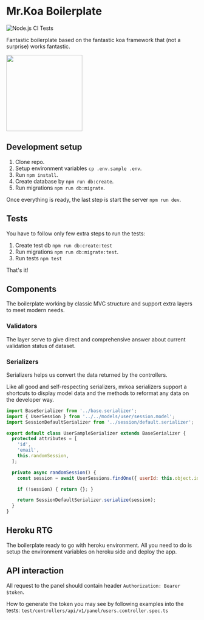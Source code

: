 # Mr.Koa Boilerplate

![Node.js CI Tests](https://github.com/IlyaDonskikh/mrkoa/workflows/Node.js%20CI/badge.svg?branch=dev)

Fantastic boilerplate based on the fantastic koa framework that (not a surprise) works fantastic.

<img width="200" src="https://user-images.githubusercontent.com/3100222/90955905-620f2180-e48a-11ea-8081-7b9061a26511.png"/>

## Development setup

1. Clone repo.
2. Setup environment variables `cp .env.sample .env`.
3. Run `npm install`.
4. Create database by `npm run db:create`.
5. Run migrations `npm run db:migrate`.

Once everything is ready, the last step is start the server `npm run dev`.

## Tests

You have to follow only few extra steps to run the tests:

1. Create test db `npm run db:create:test`
2. Run migrations `npm run db:migrate:test`.
3. Run tests `npm test`

That's it!

## Components

The boilerplate working by classic MVC structure and support extra layers to meet modern needs.

### Validators

The layer serve to give direct and comprehensive answer about current validation status of dataset.

### Serializers

Serializers helps us convert the data returned by the controllers.

Like all good and self-respecting serializers, mrkoa serializers support a shortcuts to display model data and the methods to reformat any data on the developer way.

```javascript
import BaseSerializer from '../base.serializer';
import { UserSession } from '../../models/user/session.model';
import SessionDefaultSerializer from '../session/default.serializer';

export default class UserSampleSerializer extends BaseSerializer {
  protected attributes = [
    'id',
    'email',
    this.randomSession,
  ];

  private async randomSession() {
    const session = await UserSessions.findOne({ userId: this.object.id })

    if (!session) { return {}; }

    return SessionDefaultSerializer.serialize(session);
  }
}
```

## Heroku RTG

The boilerplate ready to go with heroku environment. All you need to do is setup the environment variables on heroku side and deploy the app.

## API interaction

All request to the panel should contain header `Authorization: Bearer $token`.

How to generate the token you may see by following examples into the tests: `test/controllers/api/v1/panel/users.controller.spec.ts`
